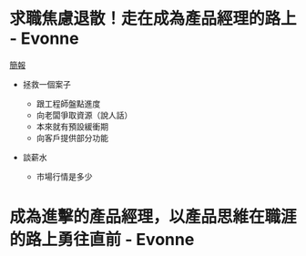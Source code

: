 # 求職焦慮退散！走在成為產品經理的路上 - Evonne
[簡報](https://bizthinking.us17.list-manage.com/track/click?u=fb81ad7a28c7bc4a546be6a59&id=36b11e77c9&e=1a99ff5fdf)
- 拯救一個案子
    - 跟工程師盤點進度
    - 向老闆爭取資源（說人話）
    - 本來就有預設緩衝期
    - 向客戶提供部分功能

- 談薪水
    - 市場行情是多少


# 成為進擊的產品經理，以產品思維在職涯的路上勇往直前 - Evonne
